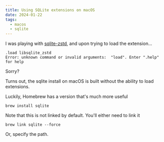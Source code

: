 ```yaml
---
title: Using SQLite extensions on macOS
date: 2024-01-22
tags:
  - macos
  - sqlite
---
```


I was playing with [sqlite-zstd](https://github.com/phiresky/sqlite-zstd), and upon trying to load the extension...

```
.load libsqlite_zstd
Error: unknown command or invalid arguments:  "load". Enter ".help" for help
```

Sorry?

Turns out, the sqlite install on macOS is built without the ability to load extensions.

Luckily, Homebrew has a version that's much more useful

```
brew install sqlite
```

Note that this is not linked by default. You'll either need to link it

```
brew link sqlite --force
```

Or, specify the path.